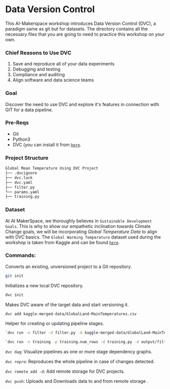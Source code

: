 # Data Version Control
This AI-Makerspace workshop introduces Data Version Control (DVC), a paradigm same as git but for datasets. The directory contains all the necessary files that you are going to need to practice this workshop on your own. 

### Chief Reasons to Use DVC

<ol>
  <li>Save and reproduce all of your data experiments</li>
  <li>Debugging and testing</li>
  <li>Compliance and auditing</li>
  <li>Align software and data science teams</li>
</ol>

### Goal
Discover the need to use DVC and explore it's features in connection with GIT for a data pipeline.  


### Pre-Reqs
- Git
- Python3
- DVC (you can install it from <a href='https://dvc.org/doc/install'>`here`</a>.

### Project Structure
```bash
Global Mean Temperature Using DVC Project
├── .dvcignore 
├── dvc.lock
├── dvc.yaml
├── filter.py
└── params.yaml
├── training.py
```

### Dataset
At AI MakerSpace, we thoroughly believes in `Sustainable Development Goals`. This is why to show our empathetic inclination towards Climate Change goals, we will be incorporating *Global Temperature Data* to align with DVC basics.
The `Global Warming Temperature` dataset used during the workshop is taken from Kaggle and can be found <a href='https://www.kaggle.com/datasets/sudalairajkumar/daily-temperature-of-major-cities'>`here`</a>.


### Commands:

Converts an existing, unversioned project to a Git repository.
```bash 
git init 
```
Initializes a new local DVC repository.
 ```bash 
dvc init
```
Makes DVC aware of the target data and start versioning it.
 ```bash 
dvc add kaggle-merged-data/GlobalLand-MainTemperatures.csv
```
Helper for creating or updating pipeline stages.
 ```bash 
`dvc run -n filter -d filter.py -d kaggle-merged-data/GlobalLand-MainTemperatures.csv -p filter.value -o output/filter python filter.py`

`dvc run -n training -p training.num_rows -d training.py -d output/filter -d kaggle-merged-data/GlobalLand-MainTemperatures.csv -o output/training python training.py output/filter`: 
```

`dvc dag`: Visualize pipelines as one or more stage dependency graphs.

`dvc repro`: Reproduces the whole pipeline in case of changes detected.

`dvc remote add -d`: Add remote storage for DVC projects.

`dvc push`:  Uploads and Downloads data to and from remote storage .
